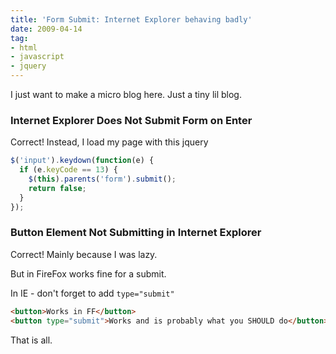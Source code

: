 ```yaml
---
title: 'Form Submit: Internet Explorer behaving badly'
date: 2009-04-14
tag:
- html
- javascript
- jquery
---
```

I just want to make a micro blog here.  Just a tiny lil blog.

<!--more-->

### Internet Explorer Does Not Submit Form on Enter

Correct!  Instead, I load my page with this jquery

```javascript
$('input').keydown(function(e) {
  if (e.keyCode == 13) {
    $(this).parents('form').submit();
    return false;
  }
});
```
    
### Button Element Not Submitting in Internet Explorer

Correct!  Mainly because I was lazy.

But in FireFox  works fine for a submit.

In IE - don't forget to add `type="submit"`

```html
<button>Works in FF</button>
<button type="submit">Works and is probably what you SHOULD do</button>
```

That is all.
